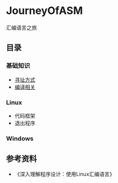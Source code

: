 # JourneyOfASM
汇编语言之旅
## 目录
### 基础知识
* [寻址方式](https://github.com/mixpi/JourneyOfASM/blob/main/寻址方式.md)
* [编译相关]()
### Linux
* 代码框架
* 退出程序
### Windows
## 参考资料
* 《深入理解程序设计：使用Linux汇编语言》
